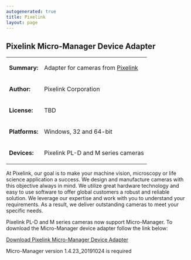 ```yaml
---
autogenerated: true
title: Pixelink
layout: page
---
```


## Pixelink Micro-Manager Device Adapter

<table>
<tr>
<td markdown="1">

**Summary:**

</td>
<td markdown="1">

Adapter for cameras from [Pixelink](http://www.pixelink.com)

</td>
</tr>
<tr>
<td markdown="1">

**Author:**

</td>
<td markdown="1">

Pixelink Corporation

</td>
</tr>
<tr>
<td markdown="1">

**License:**

</td>
<td markdown="1">

TBD

</td>
</tr>
<tr>
<td markdown="1">

**Platforms:**

</td>
<td markdown="1">

Windows, 32 and 64-bit

</td>
</tr>
<tr>
<td markdown="1">

**Devices:**

</td>
<td markdown="1">

Pixelink PL-D and M series cameras

</td>
</tr>
</table>

At Pixelink, our goal is to make your machine vision, microscopy or life
science application a success. We design and manufacture cameras with
this objective always in mind. We utilize great hardware technology and
easy to use software to offer global customers a robust and reliable
solution. We leverage our expertise and work with you to understand your
requirements. As a result, we deliver outstanding cameras to meet your
specific needs.

Pixelink PL-D and M series cameras now support Micro-Manager. To
download the Micro-Manager device adapter follow the link below:

[Download Pixelink Micro-Manager Device
Adapter](http://files.pixelink.com/latest/media/Micro-Manager.zip)

Micro-Manager version 1.4.23\_20191024 is required
